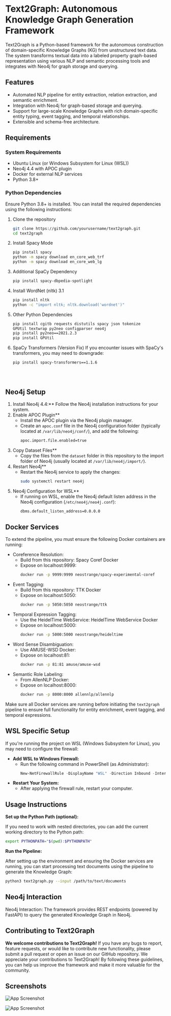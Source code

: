 
# Text2Graph: Autonomous Knowledge Graph Generation Framework
Text2Graph is a Python-based framework for the autonomous construction of domain-specific Knowledge Graphs (KG) from unstructured text data. The system transforms textual data into a labeled property graph-based representation using various NLP and semantic processing tools and integrates with Neo4j for graph storage and querying.

## Features
- Automated NLP pipeline for entity extraction, relation extraction, and semantic enrichment.
- Integration with Neo4j for graph-based storage and querying.
- Support for large-scale Knowledge Graphs with rich domain-specific entity typing, event tagging, and temporal relationships.
- Extensible and schema-free architecture.

## Requirements

### System Requirements
- Ubuntu Linux (or Windows Subsystem for Linux (WSL))
- Neo4j 4.4 with APOC plugin
- Docker for external NLP services
- Python 3.8+

### Python Dependencies
Ensure Python 3.8+ is installed. You can install the required dependencies using the following instructions:

1. Clone the repository
   ```bash
   git clone https://github.com/yourusername/text2graph.git
   cd text2graph
2. Install Spacy Mode
    ```bash
    pip install spacy
    python -m spacy download en_core_web_trf
    python -m spacy download en_core_web_lg
3. Additional SpaCy Dependency
    ```bash
    pip install spacy-dbpedia-spotlight
4. Install WordNet (nltk) 3.1
    ```bash
    pip install nltk
    python -c "import nltk; nltk.download('wordnet')"
5. Other Python Dependencies
    ```bash
    pip install cgitb requests distutils spacy json tokenize    
    GPUtil textwrap py2neo configparser neo4j
    pip install py2neo==2021.2.3
    pip install GPUtil
6. SpaCy Transformers (Version Fix) If you encounter issues with SpaCy's transformers, you may need to downgrade:
    ```bash
    pip install spacy-transformers==1.1.6





## Neo4j Setup

1. Install Neo4j 4.4:** Follow the Neo4j installation instructions for your system.
2. Enable APOC Plugin**
   * Install the APOC plugin via the Neo4j plugin manager.
   * Create an `apoc.conf` file in the Neo4j configuration folder (typically located at `/var/lib/neo4j/conf/`), and add the following:
     ```bash
     apoc.import.file.enabled=true
     ```
3. Copy Dataset Files**
   * Copy the files from the `dataset` folder in this repository to the import folder of Neo4j (usually located at `/var/lib/neo4j/import/`).
4. Restart Neo4j**
   * Restart the Neo4j service to apply the changes:
     ```bash
     sudo systemctl restart neo4j
     ```
5. Neo4j Configuration for WSL**
   * If running on WSL, enable the Neo4j default listen address in the Neo4j configuration (`/etc/neo4j/neo4j.conf`):
     ```bash
     dbms.default_listen_address=0.0.0.0

## Docker Services

To extend the pipeline, you must ensure the following Docker containers are running:

* Coreference Resolution:
    * Build from this repository: Spacy Coref Docker
    * Expose on localhost:9999:
        ```bash
        docker run -p 9999:9999 neostrange/spacy-experimental-coref
        ```
* Event Tagging:
    * Build from this repository: TTK Docker
    * Expose on localhost:5050:
        ```bash
        docker run -p 5050:5050 neostrange/ttk
        ```
* Temporal Expression Tagging:
    * Use the HeidelTime WebService: HeidelTime WebService Docker
    * Expose on localhost:5000:
        ```bash
        docker run -p 5000:5000 neostrange/heideltime
        ```
* Word Sense Disambiguation:
    * Use AMUSE-WSD Docker:
    * Expose on localhost:81:
        ```bash
        docker run -p 81:81 amuse/amuse-wsd
        ```
* Semantic Role Labeling:
    * From AllenNLP Docker:
    * Expose on localhost:8000:
        ```bash
        docker run -p 8000:8000 allennlp/allennlp
        ```

Make sure all Docker services are running before initiating the `text2graph` pipeline to ensure full functionality for entity enrichment, event tagging, and temporal expressions.
## WSL Specific Setup

If you're running the project on WSL (Windows Subsystem for Linux), you may need to configure the firewall:

* **Add WSL to Windows Firewall:**
    * Run the following command in PowerShell (as Administrator):
      ```powershell
      New-NetFirewallRule -DisplayName "WSL" -Direction Inbound -InterfaceAlias "vEthernet (WSL)" -Action Allow
      ```
* **Restart Your System:**
    * After applying the firewall rule, restart your computer.
## Usage Instructions

**Set up the Python Path (optional):**

If you need to work with nested directories, you can add the current working directory to the Python path:

```bash
export PYTHONPATH="$(pwd):$PYTHONPATH"
```

**Run the Pipeline:**

After setting up the environment and ensuring the Docker services are running, you can start processing text documents using the pipeline to generate the Knowledge Graph:

```bash
python3 text2graph.py --input /path/to/text/documents
```

## Neo4j Interaction
Neo4j Interaction: The framework provides REST endpoints (powered by FastAPI) to query the generated Knowledge Graph in Neo4j.


## Contributing to Text2Graph

**We welcome contributions to Text2Graph!** If you have any bugs to report, feature requests, or would like to contribute new functionality, please submit a pull request or open an issue on our GitHub repository.
We appreciate your contributions to Text2Graph! By following these guidelines, you can help us improve the framework and make it more valuable for the community.
## Screenshots

![App Screenshot](https://github.com/neostrange/text2graphs/blob/main/images/Screenshot%202024-06-10%20105103.png)

![App Screenshot](https://github.com/neostrange/text2graphs/blob/main/images/Screenshot%202024-06-10%20105205.png)













